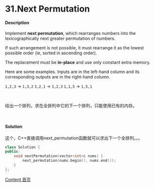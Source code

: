 # 31.Next Permutation

#### Description

Implement **next permutation**, which rearranges numbers into the lexicographically next greater permutation of numbers.

If such arrangement is not possible, it must rearrange it as the lowest possible order (ie, sorted in ascending order).

The replacement must be **in-place** and use only constant extra memory.

Here are some examples. Inputs are in the left-hand column and its corresponding outputs are in the right-hand column.

`1,2,3` → `1,3,2`
`3,2,1` → `1,2,3`
`1,1,5` → `1,5,1`

<br>

给出一个排列，求在全排列中它的下一个排列，只能使用已有的内存。

<br>

#### Solution

这个，C++直接调用next_permutation函数就可以求出下一个全排列。。。

```c++
class Solution {
public:
    void nextPermutation(vector<int>& nums) {
        next_permutation(nums.begin(), nums.end());
    }
};
```



[Content   首页](../README.md)

